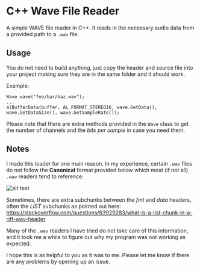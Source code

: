 # C++ Wave File Reader
A simple WAVE file reader in C++. It reads in the necessary audio data from a provided path to a `.wav` file.

## Usage
You do not need to build anything, just copy the header and source file into your project making sure they are in
the same folder and it should work.

Example:
```
Wave wave("foo/bar/baz.wav");
...
alBufferData(buffer, AL_FORMAT_STEREO16, wave.GetData(), wave.GetDataSize(), wave.GetSampleRate());
```
Please note that there are extra methods provided in the `Wave` class to get the number of channels and the *bits per sample*
in case you need them.

## Notes

I made this loader for one main reason. In my experience, certain `.wav` files do not follow the **Canonical** format provided below
which most (if not all) `.wav` readers tend to reference:

![alt text](https://e2e.ti.com/cfs-file/__key/communityserver-blogs-components-weblogfiles/00-00-00-07-62/Canonical-WAVE-file-format.jpg)

Sometimes, there are extra subchunks between the *fmt* and *data* headers, often the *LIST* subchunks as
pointed out here: https://stackoverflow.com/questions/63929283/what-is-a-list-chunk-in-a-riff-wav-header

Many of the `.wav` readers I have tried do not take care of this information, and it took me a while to figure out why
my program was not working as expected.

I hope this is as helpful to you as it was to me. Please let me know if there are any problems by opening up an issue.
